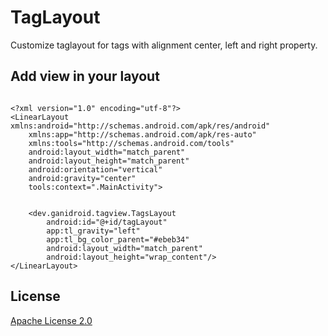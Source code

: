 # TagLayout
Customize taglayout for tags with alignment center, left and right property.


## Add view in your layout

```android

<?xml version="1.0" encoding="utf-8"?>
<LinearLayout xmlns:android="http://schemas.android.com/apk/res/android"
    xmlns:app="http://schemas.android.com/apk/res-auto"
    xmlns:tools="http://schemas.android.com/tools"
    android:layout_width="match_parent"
    android:layout_height="match_parent"
    android:orientation="vertical"
    android:gravity="center"
    tools:context=".MainActivity">


    <dev.ganidroid.tagview.TagsLayout
        android:id="@+id/tagLayout"
        app:tl_gravity="left"
        app:tl_bg_color_parent="#ebeb34"
        android:layout_width="match_parent"
        android:layout_height="wrap_content"/>
</LinearLayout>
```

## License
[Apache License 2.0](https://choosealicense.com/licenses/apache-2.0/)
